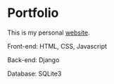 # Portfolio
This is my personal [website](https://tanjimkhan.pythonanywhere.com).

Front-end: HTML, CSS, Javascript

Back-end: Django

Database: SQLite3
